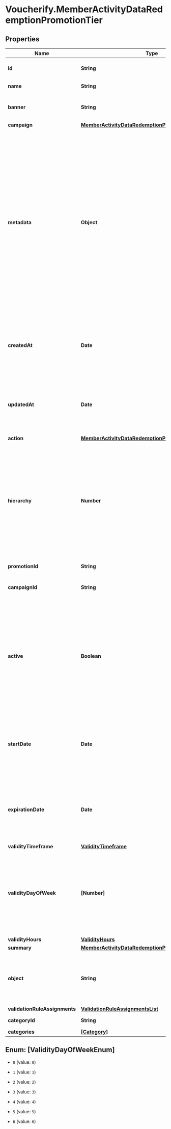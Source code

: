 # Voucherify.MemberActivityDataRedemptionPromotionTier

## Properties

Name | Type | Description | Notes
------------ | ------------- | ------------- | -------------
**id** | **String** | Unique promotion tier ID. | [optional] 
**name** | **String** | Name of the promotion tier. | [optional] 
**banner** | **String** | Text to be displayed to your customers on your website. | [optional] 
**campaign** | [**MemberActivityDataRedemptionPromotionTierCampaign**](MemberActivityDataRedemptionPromotionTierCampaign.md) |  | [optional] 
**metadata** | **Object** | A set of custom key/value pairs that you can attach to a promotion tier. The metadata object stores all custom attributes assigned to the promotion tier. and The metadata object stores all custom attributes assigned to the promotion tier. A set of key/value pairs that you can attach to a promotion tier object. It can be useful for storing additional information about the promotion tier in a structured format. | [optional] 
**createdAt** | **Date** | Timestamp representing the date and time when the promotion tier was created. The value is shown in the ISO 8601 format. | [optional] 
**updatedAt** | **Date** | Timestamp representing the date and time when the promotion tier was updated. The value is shown in the ISO 8601 format. | [optional] 
**action** | [**MemberActivityDataRedemptionPromotionTierAction**](MemberActivityDataRedemptionPromotionTierAction.md) |  | [optional] 
**hierarchy** | **Number** | The promotions hierarchy defines the order in which the discounts from different tiers will be applied to a customer&#39;s order. If a customer qualifies for discounts from more than one tier, discounts will be applied in the order defined in the hierarchy. | [optional] 
**promotionId** | **String** | Promotion unique ID. | [optional] 
**campaignId** | **String** | Promotion tier&#39;s parent campaign&#39;s unique ID. | [optional] 
**active** | **Boolean** | A flag to toggle the promotion tier on or off. You can disable a promotion tier even though it&#39;s within the active period defined by the &#x60;start_date&#x60; and &#x60;expiration_date&#x60;.    - &#x60;true&#x60; indicates an *active* promotion tier - &#x60;false&#x60; indicates an *inactive* promotion tier | [optional] 
**startDate** | **Date** | Activation timestamp defines when the promotion tier starts to be active in ISO 8601 format. Promotion tier is *inactive before* this date.  | [optional] 
**expirationDate** | **Date** | Activation timestamp defines when the promotion tier expires in ISO 8601 format. Promotion tier is *inactive after* this date.  | [optional] 
**validityTimeframe** | [**ValidityTimeframe**](ValidityTimeframe.md) |  | [optional] 
**validityDayOfWeek** | **[Number]** | Integer array corresponding to the particular days of the week in which the voucher is valid.  - &#x60;0&#x60; Sunday - &#x60;1&#x60; Monday - &#x60;2&#x60; Tuesday - &#x60;3&#x60; Wednesday - &#x60;4&#x60; Thursday - &#x60;5&#x60; Friday - &#x60;6&#x60; Saturday | [optional] 
**validityHours** | [**ValidityHours**](ValidityHours.md) |  | [optional] 
**summary** | [**MemberActivityDataRedemptionPromotionTierSummary**](MemberActivityDataRedemptionPromotionTierSummary.md) |  | [optional] 
**object** | **String** | The type of the object represented by JSON. This object stores information about the promotion tier. | [optional] [default to &#39;promotion_tier&#39;]
**validationRuleAssignments** | [**ValidationRuleAssignmentsList**](ValidationRuleAssignmentsList.md) |  | [optional] 
**categoryId** | **String** | Promotion tier category ID. | [optional] 
**categories** | [**[Category]**](Category.md) |  | [optional] 



## Enum: [ValidityDayOfWeekEnum]


* `0` (value: `0`)

* `1` (value: `1`)

* `2` (value: `2`)

* `3` (value: `3`)

* `4` (value: `4`)

* `5` (value: `5`)

* `6` (value: `6`)




